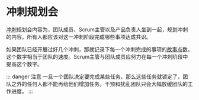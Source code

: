 # 冲刺规划会
[冲刺](/term/sprint)规划会内容为，团队成员、Scrum主管以及产品负责人坐到一起，规划冲刺的内容。所有人都应该对这一冲刺阶段完成哪些事项达成共识。

如果团队已经开展过好几个冲刺，那就记录下每一个冲刺完成的事项的[故事点](/term/story-point.md)数。这个数字相当于团队的速度。Scrum主管与团队成员应努力在每一个冲刺阶段中提高这个数字。

::: danger 注意
一旦一个团队决定要完成某些任务，那么这些任务就锁定了，团队之外的任何人都不能再给他们增加任务。干预和扰乱团队只会大幅放缓团队的工作进度。
:::